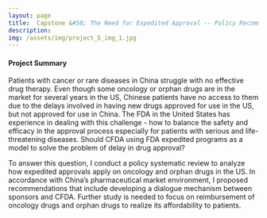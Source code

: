 ```yaml
---
layout: page
title:  Capstone &#58; The Need for Expedited Approval -- Policy Recommendation for Oncology and Orphan Drugs in China (a policy systematic review)
description: 
img: /assets/img/project_5_img_1.jpg
---
```

<h4><b>Project Summary</b></h4>

Patients with cancer or rare diseases in China struggle with no effective drug therapy. Even though some oncology or orphan drugs are in the market for several years in the US, Chinese patients have no access to them due to the delays involved in having new drugs approved for use in the US, but not approved for use in China. The FDA in the United States has experience in dealing with this challenge - how to balance the safety and efficacy in the approval process especially for patients with serious and life-threatening diseases. Should CFDA using FDA expedited programs as a model to solve the problem of delay in drug approval? To answer this question, I conduct a policy systematic review to analyze how expedited approvals apply on oncology and orphan drugs in the US. In accordance with China’s pharmaceutical market environment, I proposed recommendations that include developing a dialogue mechanism between sponsors and CFDA. Further study is needed to focus on reimbursement of oncology drugs and orphan drugs to realize its affordability to patients. 